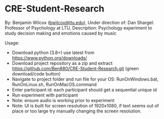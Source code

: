 # CRE-Student-Research
By: Benjamin Wilcox (bwilcox@ltu.edu),
Under direction of: Dan Shargel: Professor of Psychology at LTU,
Description: Psychology experiment to study decision making and emotions caused by music

Usage:
* Download python (3.8+) use latest from https://www.python.org/downloads/
* Download project repository as a zip and extract https://github.com/Ben880/CRE-Student-Research.git (green download/code button)
* Navigate to project folder and run file for your OS: RunOnWindows.bat, RunOnLinux.sh, RunOnMacOS.command
* Enter participant id: each participant should get a sequential unique id 
* Run experiment with participant
* Note: ensure audio is working prior to experiment
* Note: UI is built for screen resolution of 1920x1080, if text seems out of place or too large try manually changing the screen resolution.
